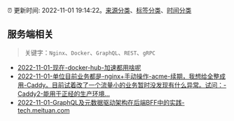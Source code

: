 :alarm_clock: 更新时间: 2022-11-01 19:14:22。[来源分类](../README.md)、[标签分类](../TAGS.md)、[时间分类](../TIMELINE.md)

## 服务端相关


> 关键字：`Nginx`、`Docker`、`GraphQL`、`REST`、`gRPC`



- [2022-11-01-现在-docker-hub-加速都用啥呢](https://www.v2ex.com/t/891933) 
- [2022-11-01-单位目前业务都是-nginx+手动操作-acme-续期，我想给全整成用-Caddy。目前试着改了一个流量小的业务暂时没发现有什么异常。试问：-Caddy2-能用于正经的生产环境...](https://www.v2ex.com/t/891910) 
- [2022-11-01-GraphQL及元数据驱动架构在后端BFF中的实践-tech.meituan.com](https://blogread.cn/news/go.php?idItem=15395&url=https%3A%2F%2Ftech.meituan.com%2F2021%2F05%2F06%2Fbff-graphql.html%3Fcomefrom%3Dhttps%253A%252F%252Fblogread.cn%252Fnews%252F) 